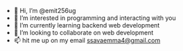 - 👋 Hi, I’m @emit256ug
- 👀 I’m interested in programming and interacting with you
- 🌱 I’m currently learning backend web development
- 💞️ I’m looking to collaborate on web development
- 📫 hit me up on my email ssavaemma4@gmail.com

<!---
I am a junior programmer willing to learn mew things and explore
The world of programming
--->

